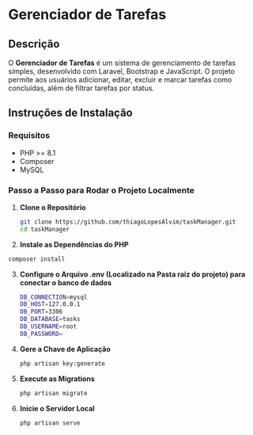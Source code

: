 # Gerenciador de Tarefas

## Descrição

O **Gerenciador de Tarefas** é um sistema de gerenciamento de tarefas simples, desenvolvido com Laravel, Bootstrap e JavaScript. O projeto permite aos usuários adicionar, editar, excluir e marcar tarefas como concluídas, além de filtrar tarefas por status.

## Instruções de Instalação

### Requisitos

- PHP >= 8.1
- Composer
- MySQL

### Passo a Passo para Rodar o Projeto Localmente

1. **Clone o Repositório**

   ```bash
   git clone https://github.com/thiagoLopesAlvim/taskManager.git
   cd taskManager
   ```

2. **Instale as Dependências do PHP**

  ```bash
  composer install
  ```

3. **Configure o Arquivo .env (Localizado na Pasta raiz do projeto) para conectar o banco de dados**
   ```bash
   DB_CONNECTION=mysql
   DB_HOST=127.0.0.1
   DB_PORT=3306
   DB_DATABASE=tasks
   DB_USERNAME=root
   DB_PASSWORD=
   ```

4. **Gere a Chave de Aplicação**
   ```bash
   php artisan key:generate
   ```
5. **Execute as Migrations**
   ```bash
   php artisan migrate
   ```
6. **Inicie o Servidor Local**
   ```bash
   php artisan serve
   ```


